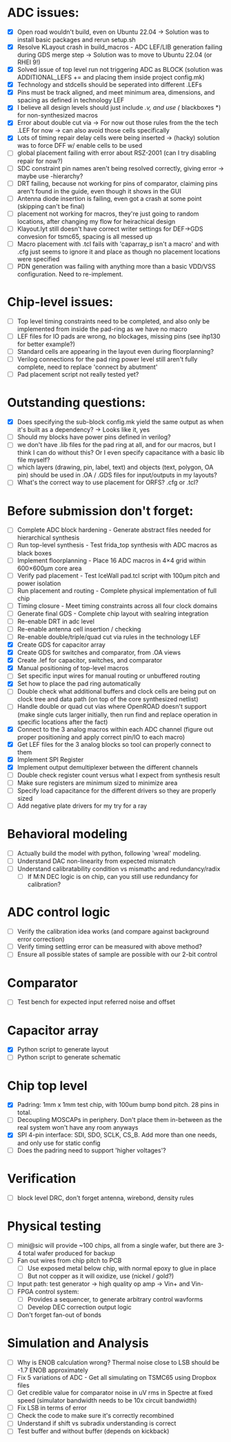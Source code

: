 # ADC issues:
- [x] Open road wouldn't build, even on Ubuntu 22.04 -> Solution was to install basic packages and rerun setup.sh
- [x] Resolve KLayout crash in build_macros - ADC LEF/LIB generation failing during GDS merge step -> Solution was to move to Ubuntu 22.04 (or RHEl 9!)
- [x] Solved issue of top level run not triggering ADC as BLOCK (solution was ADDITIONAL_LEFS += and placing them inside project config.mk)
- [x] Technology and stdcells should be seperated into different .LEFs
- [x] Pins must be track aligned, and meet minimum area, dimensions, and spacing as defined in technology LEF
- [x] I believe all design levels should just include *.v, and use (* blackboxes *) for non-synthesized macros
- [x] Error about double cut via -> For now out those rules from the the tech .LEF for now -> can also avoid those cells specifically
- [x] Lots of timing repair delay cells were being inserted -> (hacky) solution was to force DFF w/ enable cells to be used
- [ ] global placement failing with error about RSZ-2001 (can I try disabling repair for now?)
- [ ] SDC constraint pin names aren't being resolved correctly, giving error -> maybe use -hierarchy?
- [ ] DRT failing, because not working for pins of comparator, claiming pins aren't found in the guide, even though it shows in the GUI
- [ ] Antenna diode insertion is failing, even got a crash at some point (skipping can't be final)
- [ ] placement not working for macros, they're just going to random locations, after changing my flow for heirachical design
- [ ] Klayout.lyt still doesn't have correct writer settings for DEF->GDS convesion for tsmc65, spacing is all messed up
- [ ] Macro placement with .tcl fails with 'caparray_p isn't a macro' and with .cfg just seems to ignore it and place as though no placement locations were specified
- [ ] PDN generation was failing with anything more than a basic VDD/VSS configuration. Need to re-implement.

# Chip-level issues:
- [ ] Top level timing constraints need to be completed, and also only be implemented from inside the pad-ring as we have no macro
- [ ] LEF files for IO pads are wrong, no blockages, missing pins (see ihp130 for better example?)
- [ ] Standard cells are appearing in the layout even during floorplanning?
- [ ] Verilog connections for the pad ring power level still aren't fully complete, need to replace 'connect by abutment'
- [ ] Pad placement script not really tested yet?

# Outstanding questions:
- [x] Does specifying the sub-block config.mk yield the same output as when it's built as a dependency? -> Looks like it, yes
- [ ] Should my blocks have power pins defined in verilog?
- [ ] we don't have .lib files for the pad ring at all, and for our macros, but I think I can do without this? Or I even specify capacitance with a basic lib file myself?
- [ ] which layers (drawing, pin, label, text) and objects (text, polygon, OA pin) should be used in .OA / .GDS files for input/outputs in my layouts?
- [ ] What's the correct way to use placement for ORFS? .cfg or .tcl?

# Before submission don't forget:
- [ ] Complete ADC block hardening - Generate abstract files needed for hierarchical synthesis  
- [ ] Run top-level synthesis - Test frida_top synthesis with ADC macros as black boxes
- [ ] Implement floorplanning - Place 16 ADC macros in 4×4 grid within 600×600μm core area
- [ ] Verify pad placement - Test IceWall pad.tcl script with 100μm pitch and power isolation
- [ ] Run placement and routing - Complete physical implementation of full chip
- [ ] Timing closure - Meet timing constraints across all four clock domains
- [ ] Generate final GDS - Complete chip layout with sealring integration
- [ ] Re-enable DRT in adc level
- [ ] Re-enable antenna cell insertion / checking
- [ ] Re-enable double/triple/quad cut via rules in the technology LEF
- [x] Create GDS for capacitor array
- [x] Create GDS for switches and comparator, from .OA views
- [x] Create .lef for capacitor, switches, and comparator
- [x] Manual positioning of top-level macros
- [ ] Set specific input wires for manual routing or unbuffered routing
- [x] Set how to place the pad ring automatically
- [ ] Double check what additional buffers and clock cells are being put on clock tree and data path (on top of the core synthesized netlist)
- [ ] Handle double or quad cut vias where OpenROAD doesn't support (make single cuts larger initially, then run find and replace operation in specific locations after the fact)
- [x] Connect to the 3 analog macros within each ADC channel (figure out proper positioning and apply correct pin/IO to each macro)
- [x] Get LEF files for the 3 analog blocks so tool can properly connect to them
- [x] Implement SPI Register
- [x] Implement output demultiplexer between the different channels
- [ ] Double check register count versus what I expect from synthesis result
- [ ] Make sure registers are minimum sized to minimize area
- [ ] Specify load capacitance for the different drivers so they are properly sized
- [ ] Add negative plate drivers for my try for a ray

# Behavioral modeling
- [ ] Actually build the model with python, following 'wreal' modeling.
- [ ] Understand DAC non-linearity from expected mismatch
- [ ] Understand calibratability condition vs mismathc and redundancy/radix
  - [ ] If M:N DEC logic is on chip, can you still use redundancy for calibration?
  
# ADC control logic
- [ ] Verify the calibration idea works (and compare against background error correction)
- [ ] Verify timing settling error can be measured with above method?
- [ ] Ensure all possible states of sample are possible with our 2-bit control

# Comparator
- [ ] Test bench for expected input referred noise and offset

# Capacitor array
- [x] Python script to generate layout
- [ ] Python script to generate schematic 

# Chip top level
- [x] Padring: 1mm x 1mm test chip, with 100um bump bond pitch. 28 pins in total.
- [ ] Decoupling MOSCAPs in periphery. Don't place them in-between as the real system won't have any room anyways
- [x] SPI 4-pin interface: SDI, SDO, SCLK, CS_B. Add more than one needs, and only use for static config
- [ ] Does the padring need to support 'higher voltages'?

# Verification
- [ ] block level DRC, don't forget antenna, wirebond, density rules

# Physical testing
- [ ] mini@sic will provide ~100 chips, all from a single wafer, but there are 3-4 total wafer produced for backup
- [ ] Fan out wires from chip pitch to PCB
  - [ ] Use exposed metal below chip, with normal epoxy to glue in place
  - [ ] But not copper as it will oxidize, use (nickel / gold?)
- [ ] Input path: test generator -> high quality op amp -> Vin+ and Vin-
- [ ] FPGA control system:
  - [ ] Provides a sequencer, to generate arbitrary control wavforms
  - [ ] Develop DEC correction output logic
- [ ] Don't forget fan-out of bonds

# Simulation and Analysis
- [ ] Why is ENOB calculation wrong? Thermal noise close to LSB should be -1.7 ENOB approximately
- [ ] Fix 5 variations of ADC - Get all simulating on TSMC65 using Dropbox files
- [ ] Get credible value for comparator noise in uV rms in Spectre at fixed speed (simulator bandwidth needs to be 10x circuit bandwidth)
- [ ] Fix LSB in terms of error
- [ ] Check the code to make sure it's correctly recombined
- [ ] Understand if shift vs subradix understanding is correct
- [ ] Test buffer and without buffer (depends on kickback)
